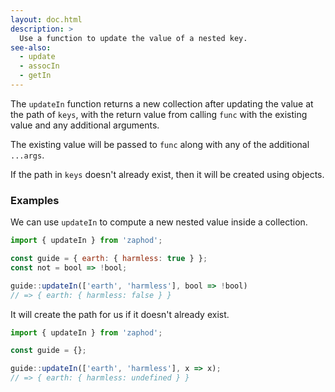```yaml
---
layout: doc.html
description: >
  Use a function to update the value of a nested key.
see-also:
  - update
  - assocIn
  - getIn
---
```


The `updateIn` function returns a new collection after updating the value at the path of `keys`, with the return value from calling `func` with the existing value and any additional arguments.

The existing value will be passed to `func` along with any of the additional `...args`.

If the path in `keys` doesn't already exist, then it will be created using objects.

### Examples

We can use `updateIn` to compute a new nested value inside a collection.

```js
import { updateIn } from 'zaphod';

const guide = { earth: { harmless: true } };
const not = bool => !bool;

guide::updateIn(['earth', 'harmless'], bool => !bool)
// => { earth: { harmless: false } }
```

It will create the path for us if it doesn't already exist.

```js
import { updateIn } from 'zaphod';

const guide = {};

guide::updateIn(['earth', 'harmless'], x => x);
// => { earth: { harmless: undefined } }
```

